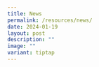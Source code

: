```yaml
---
title: News
permalink: /resources/news/
date: 2024-01-19
layout: post
description: ""
image: ""
variant: tiptap
---
```

<p></p>